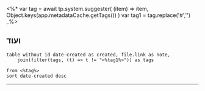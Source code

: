 <%*
var tag = await tp.system.suggester(
	(item) => item, Object.keys(app.metadataCache.getTags()) 
	)
var tag1 = tag.replace('#','')
_%>

## ועוד
```dataview
table without id date-created as created, file.link as note,
	join(filter(tags, (t) => t != "<%tag1%>")) as tags

from <%tag%>
sort date-created desc
```

<hr  style="clear:both"/>

